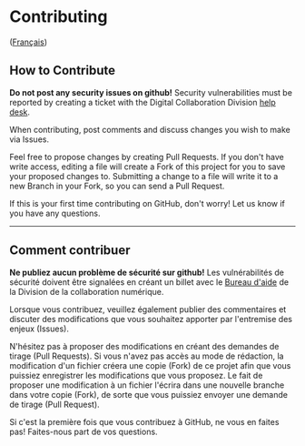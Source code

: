 # Contributing

([Français](#comment-contribuer))

## How to Contribute

**Do not post any security issues on github!** Security vulnerabilities must be reported by creating a ticket with the Digital Collaboration Division [help desk](https://gccollab.ca/help/knowledgebase).

When contributing, post comments and discuss changes you wish to make via Issues.

Feel free to propose changes by creating Pull Requests. If you don't have write access, editing a file will create a Fork of this project for you to save your proposed changes to. Submitting a change to a file will write it to a new Branch in your Fork, so you can send a Pull Request.

If this is your first time contributing on GitHub, don't worry! Let us know if you have any questions.

______________________

## Comment contribuer

**Ne publiez aucun problème de sécurité sur github!** Les vulnérabilités de sécurité doivent être signalées en créant un billet avec le [Bureau d'aide](https://gccollab.ca/help/knowledgebase) de la Division de la collaboration numérique.

Lorsque vous contribuez, veuillez également publier des commentaires et discuter des modifications que vous souhaitez apporter par l'entremise des enjeux (Issues).

N'hésitez pas à proposer des modifications en créant des demandes de tirage (Pull Requests). Si vous n'avez pas accès au mode de rédaction, la modification d'un fichier créera une copie (Fork) de ce projet afin que vous puissiez enregistrer les modifications que vous proposez. Le fait de proposer une modification à un fichier l'écrira dans une nouvelle branche dans votre copie (Fork), de sorte que vous puissiez envoyer une demande de tirage (Pull Request).

Si c'est la première fois que vous contribuez à GitHub, ne vous en faites pas! Faites-nous part de vos questions.
